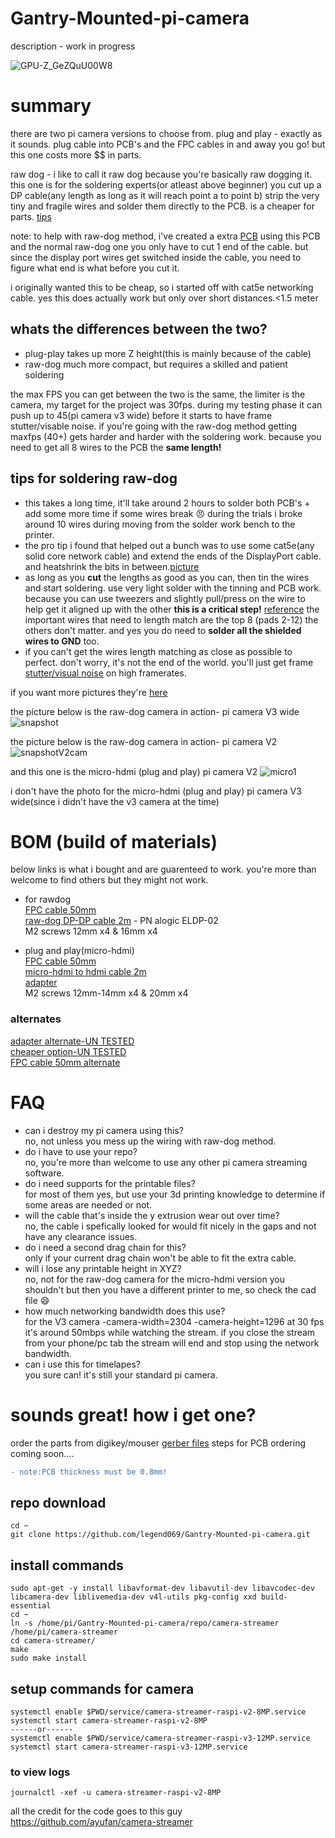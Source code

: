 # Gantry-Mounted-pi-camera
description - work in progress  

![GPU-Z_GeZQuU00W8](https://github.com/legend069/Gantry-Mounted-pi-camera/assets/40685552/685b8afa-442f-4b9b-a0fd-db9818741763)

# summary
there are two pi camera versions to choose from.
plug and play - exactly as it sounds. plug cable into PCB's and the FPC cables in and away you go!
  but this one costs more $$ in parts.

raw dog - i like to call it raw dog because you're basically raw dogging it.
  this one is for the soldering experts(or atleast above beginner) you cut up a DP cable(any length as long as it will reach point a to point b)
  strip the very tiny and fragile wires and solder them directly to the PCB.
  is a cheaper for parts. [tips](https://github.com/legend069/Gantry-Mounted-pi-camera/edit/main/README.md#tips-for-soldering-raw-dog)

  note: to help with raw-dog method, i've created a extra [PCB](https://github.com/legend069/Gantry-Mounted-pi-camera/tree/main/gerbers/ready%20to%20order%20files/raw_dog_full_display_port) using this PCB and the normal raw-dog one you only have to cut 1 end of the cable. but since the display port wires get switched inside the cable, you need to figure what end is what before you cut it.

i originally wanted this to be cheap, so i started off with cat5e networking cable. yes this does actually work but only over short distances.<1.5 meter

## whats the differences between the two?
*  plug-play takes up more Z height(this is mainly because of the cable)
*  raw-dog much more compact, but requires a skilled and patient soldering

  the max FPS you can get between the two is the same, the limiter is the camera, my target for the project was 30fps. during my testing phase it can push up to 45(pi camera v3 wide) before it starts to have frame stutter/visable noise.
  if you're going with the raw-dog method getting maxfps (40+) gets harder and harder with the soldering work. because you need to get all 8 wires to the PCB the **same length!**

## tips for soldering raw-dog
* this takes a long time, it'll take around 2 hours to solder both PCB's + add some more time if some wires break :angry: during the trials i broke around 10 wires during moving from the solder work bench to the printer.
* the pro tip i found that helped out a bunch was to use some cat5e(any solid core network cable) and extend the ends of the DisplayPort cable. and heatshrink the bits in between.[picture](https://github.com/legend069/Gantry-Mounted-pi-camera/blob/main/Pictures/Build%20Process%20Pictures/IMG_20230618_065408.png)
* as long as you **cut** the lengths as good as you can, then tin the wires and start soldering. use very light solder with the tinning and PCB work.
  because you can use tweezers and slightly pull/press on the wire to help get it aligned up with the other **this is a critical step!** [reference](https://github.com/legend069/Gantry-Mounted-pi-camera/blob/main/Pictures/Build%20Process%20Pictures/IMG_20230614_181707.jpg) the important wires that need to length match are the top 8 (pads 2-12) the others don't matter. and yes you do need to **solder all the shielded wires to GND** too.
* if you can't get the wires length matching as close as possible to perfect. don't worry, it's not the end of the world. you'll just get frame [stutter/visual noise](https://www.google.com.au/search?q=pi+camera+purple+lines&sca_esv=581692793&tbm=isch&sxsrf=AM9HkKmksJV1oYjezeAQssLkEamQde-6yA:1699791685282&source=lnms&sa=X&ved=2ahUKEwj1od-8ub6CAxUy-TgGHfx2BIAQ_AUoAXoECAMQAw&biw=1920&bih=927&dpr=1) on high framerates.


if you want more pictures they're [here](https://github.com/legend069/Gantry-Mounted-pi-camera/tree/main/Pictures)

the picture below is the raw-dog camera in action- pi camera V3 wide
![snapshot](https://github.com/legend069/Gantry-Mounted-pi-camera/assets/40685552/941b0a4e-c5f0-426c-9324-be48a6b15a85)

the picture below is the raw-dog camera in action- pi camera V2
![snapshotV2cam](https://github.com/legend069/Gantry-Mounted-pi-camera/assets/40685552/6eda33bf-09a4-4384-833e-e797fe02dddc)

and this one is the micro-hdmi (plug and play) pi camera V2
![micro1](https://github.com/legend069/Gantry-Mounted-pi-camera/assets/40685552/4159db74-939b-44f4-96c7-2cbd8669d326)

i don't have the photo for the micro-hdmi (plug and play) pi camera V3 wide(since i didn't have the v3 camera at the time) 



# BOM (build of materials) 
below links is what i bought and are guarenteed to work. you're more than welcome to find others but they might not work.
* for rawdog  
  [FPC cable 50mm](https://au.mouser.com/ProductDetail/710-686715050001)  
  [raw-dog DP-DP cable 2m](https://cplonline.com.au/alogic-eldp-02-elements-2m-displayport-cable-ver-1-2-male-to-male.html) - PN alogic ELDP-02  
  M2 screws 12mm x4 & 16mm x4  

* plug and play(micro-hdmi)  
  [FPC cable 50mm](https://au.mouser.com/ProductDetail/710-686715050001)  
  [micro-hdmi to hdmi cable 2m](https://www.digikey.com.au/en/products/detail/tripp-lite/P570-006-MICRO/4438902)  
  [adapter](https://www.digikey.com.au/en/products/detail/seeed-technology-co-ltd/320210001/5487747)  
  M2 screws 12mm-14mm x4 & 20mm x4   

### alternates
[adapter alternate-UN TESTED](https://au.mouser.com/ProductDetail/Seeed-Studio/320210001?qs=SElPoaY2y5IpesjEUALrcQ%3D%3D)  
[cheaper option-UN TESTED](https://au.rs-online.com/web/p/raspberry-pi-cables/1871376)  
[FPC cable 50mm alternate](https://www.digikey.com.au/short/bmt4hz0f)  

# FAQ
* can i destroy my pi camera using this?  
  no, not unless you mess up the wiring with raw-dog method.
* do i have to use your repo?  
  no, you're more than welcome to use any other pi camera streaming software.
* do i need supports for the printable files?  
  for most of them yes, but use your 3d printing knowledge to determine if some areas are needed or not.
* will the cable that's inside the y extrusion wear out over time?  
  no, the cable i spefically looked for would fit nicely in the gaps and not have any clearance issues.
* do i need a second drag chain for this?  
  only if your current drag chain won't be able to fit the extra cable.
* will i lose any printable height in XYZ?  
  no, not for the raw-dog camera
  for the micro-hdmi version you shouldn't but then you have a different printer to me, so check the cad file 😄
* how much networking bandwidth does this use?  
  for the V3 camera -camera-width=2304 -camera-height=1296 at 30 fps it's around 50mbps while watching the stream.
  if you close the stream from your phone/pc tab the stream will end and stop using the network bandwidth.
* can i use this for timelapes?  
  you sure can! it's still your standard pi camera.

# sounds great! how i get one?
  order the parts from digikey/mouser
  [gerber files](https://github.com/legend069/Gantry-Mounted-pi-camera/tree/main/gerbers/ready%20to%20order%20files)
  steps for PCB ordering coming soon....

```diff
- note:PCB thickness must be 0.8mm!
```


## repo download
```
cd ~
git clone https://github.com/legend069/Gantry-Mounted-pi-camera.git
```
## install commands
```
sudo apt-get -y install libavformat-dev libavutil-dev libavcodec-dev libcamera-dev liblivemedia-dev v4l-utils pkg-config xxd build-essential
cd ~
ln -s /home/pi/Gantry-Mounted-pi-camera/repo/camera-streamer /home/pi/camera-streamer
cd camera-streamer/
make
sudo make install
```
## setup commands for camera
```
systemctl enable $PWD/service/camera-streamer-raspi-v2-8MP.service 
systemctl start camera-streamer-raspi-v2-8MP 
------or------ 
systemctl enable $PWD/service/camera-streamer-raspi-v3-12MP.service 
systemctl start camera-streamer-raspi-v3-12MP.service 
```
### to view logs
``journalctl -xef -u camera-streamer-raspi-v2-8MP ``



all the credit for the code goes to this guy https://github.com/ayufan/camera-streamer
